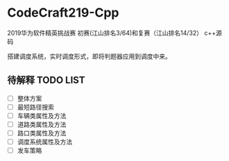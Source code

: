 # CodeCraft219-Cpp
2019华为软件精英挑战赛  初赛(江山排名3/64)和复赛（江山排名14/32） c++源码

搭建调度系统，实时调度形式，即将判题器应用到调度中来。

## 待解释 TODO LIST

  - [ ] 整体方案
  - [ ] 最短路径搜索
  - [ ] 车辆类属性及方法
  - [ ] 道路类属性及方法
  - [ ] 路口类属性及方法
  - [ ] 调度系统属性及方法
  - [ ] 发车策略
